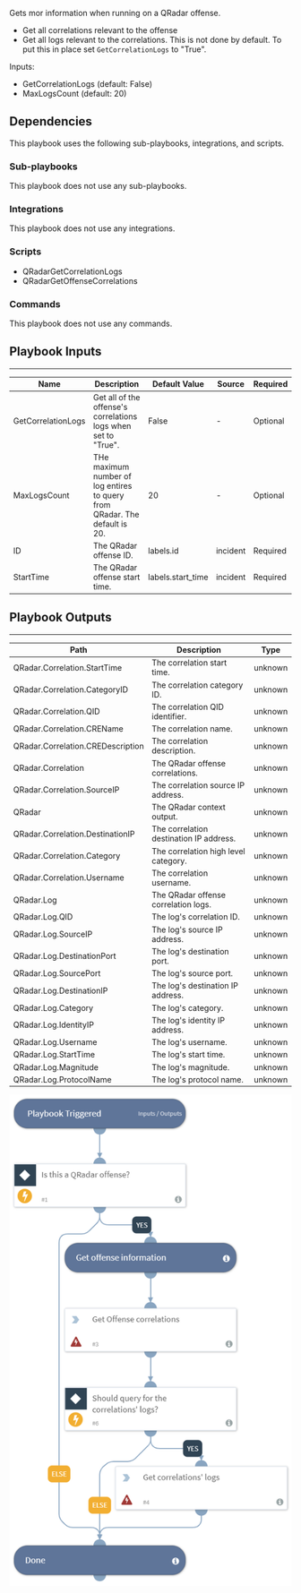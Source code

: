 Gets mor information when running on a QRadar offense.

* Get all correlations relevant to the offense
* Get all logs relevant to the correlations. This is not done by default. To put this in place set `GetCorrelationLogs` to "True".

Inputs:
* GetCorrelationLogs (default: False)
* MaxLogsCount (default: 20)

## Dependencies
This playbook uses the following sub-playbooks, integrations, and scripts.

### Sub-playbooks
This playbook does not use any sub-playbooks.

### Integrations
This playbook does not use any integrations.

### Scripts
* QRadarGetCorrelationLogs
* QRadarGetOffenseCorrelations

### Commands
This playbook does not use any commands.

## Playbook Inputs
---

| **Name** | **Description** | **Default Value** | **Source** | **Required** |
| --- | --- | --- | --- | --- |
| GetCorrelationLogs | Get all of the offense's correlations logs when set to "True". | False | - | Optional |
| MaxLogsCount | THe maximum number of log entires to query from QRadar. The default is 20. | 20 | - | Optional |
| ID | The QRadar offense ID.  | labels.id | incident | Required |
| StartTime | The QRadar offense start time. | labels.start_time | incident | Required |

## Playbook Outputs
---

| **Path** | **Description** | **Type** |
| --- | --- | --- |
| QRadar.Correlation.StartTime | The correlation start time. | unknown |
| QRadar.Correlation.CategoryID | The correlation category ID.  | unknown |
| QRadar.Correlation.QID | The correlation QID identifier. | unknown |
| QRadar.Correlation.CREName | The correlation name. | unknown |
| QRadar.Correlation.CREDescription | The correlation description. | unknown |
| QRadar.Correlation | The QRadar offense correlations. | unknown |
| QRadar.Correlation.SourceIP | The correlation source IP address. | unknown |
| QRadar | The QRadar context output. | unknown |
| QRadar.Correlation.DestinationIP | The correlation destination IP address. | unknown |
| QRadar.Correlation.Category | The correlation high level category. | unknown |
| QRadar.Correlation.Username | The correlation username. | unknown |
| QRadar.Log | The QRadar offense correlation logs. | unknown |
| QRadar.Log.QID | The log's correlation ID. | unknown |
| QRadar.Log.SourceIP | The log's source IP address. | unknown |
| QRadar.Log.DestinationPort | The log's destination port. | unknown |
| QRadar.Log.SourcePort | The log's source port. | unknown |
| QRadar.Log.DestinationIP | The log's destination IP address. | unknown |
| QRadar.Log.Category | The log's category. | unknown |
| QRadar.Log.IdentityIP | The log's identity IP address. | unknown |
| QRadar.Log.Username | The log's username. | unknown |
| QRadar.Log.StartTime | The log's start time. | unknown |
| QRadar.Log.Magnitude | The log's magnitude. | unknown |
| QRadar.Log.ProtocolName | The log's protocol name. | unknown |

![QRadar_Get_offense_correlations](https://github.com/ElazarK/content-docs/blob/master/images/playbooks/QRadar_Get_offense_correlations.png)
